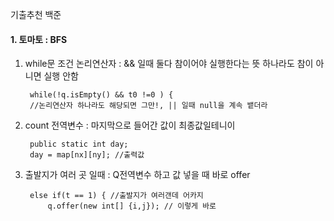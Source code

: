 기출추천 백준

#### 1. 토마토 : BFS
1) while문 조건 논리연산자 : && 일때 둘다 참이어야 실행한다는 뜻 하나라도 참이 아니면 실행 안함

		while(!q.isEmpty() && t0 !=0 ) {
		//논리연산자 하나라도 해당되면 그만!, || 일때 null을 계속 뱉더라

3) count 전역변수 : 마지막으로 들어간 값이 최종값일테니이
        
        public static int day;
        day = map[nx][ny]; //출력값

4) 출발지가 여러 곳 일때 : Q전역변수 하고 값 넣을 때 바로 offer

		else if(t == 1) { //출발지가 여러갠데 어카지
			q.offer(new int[] {i,j}); // 이렇게 바로 
